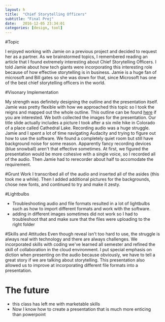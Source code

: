 ```yaml
---
layout: h
title:  "Chief Storytelling Officers"
subtitle: "Final Proj"
date:   2016-12-05 23:34:01
categories: [design, tool]
---
```

#Topic

I enjoyed working with Jamie on a previous project and decided to request her as a partner. As we brainstormed topics, I remembered reading an article that I found extremely interesting about Chief Storytelling Officers. I told Jamie about how tech giants were incorporating this interesting role because of how effective storytelling is in business. Jamie is a huge fan of microsoft and Bill gates so she was down for that, since Microsoft has one of the best chief storytelling officers in the world.

#Visonary Implementation

My strength was definitely designing the outline and the presentation itself. Jamie was pretty flexible with how we approached this topic so I took the reigns and mapped out the whole outline. This outline can be found [here](https://docs.google.com/document/d/1uDHOIZvoSKRFlNkruE5b2C_09bQEnebm1T8e5PfY0Gs/edit?usp=sharing) if you are interested. We both collected the images for the presentation. Our title slide actually includes a picture I took after a six mile hike in Colorado of a place called Cathedral Lake. 
Recording audio was a huge struggle. Jamie and I spent a lot of time navigating Audacity and trying to figure out how to use the software. We found a completely quiet room but still have background noise for some reason. Apparently fancy recording devices (blue snowball) aren't that effective sometimes. At first, we figured the presentation would be more cohesive with a single voice, so I recorded all of the audio. Then Jamie had to rerecorder about half to accomodate the requirement.

#Grunt Work
I transcribed all of the audio and inserted all of the asides (this took me a while). Then I added additional pictures for the backgrounds, chose new fonts, and continued to try and make it zesty. 

#Lightbulbs
* Troubleshooting audio and file formats resulted in a lot of lightbulbs such as how to import different formats and work with the software.
* adding in different images sometimes did not work so I had to troubleshoot that and make sure that the files were uploading to the right folder

#Skills and Attitudes
Even though reveal isn't too hard to use, the struggle is always real with technology and there are always challenges. We incorporated skills with coding we've learned all semester and refined the skill of collaboration in the cloud environment. I put special emphasis on diction when presenting on the audio because obviously, we have to tell a great story if we are talking about storytelling. This presentation also allowed us to improve at incorporating different file formats into a presentation.

# The future
* this class has left me with marketable skills
* Now I know how to create a presentation that is much more enticing than powerpoint

